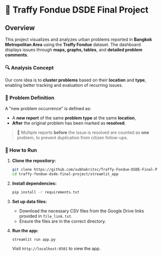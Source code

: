 # 🧠 Traffy Fondue DSDE Final Project

## Overview

This project visualizes and analyzes urban problems reported in **Bangkok Metropolitan Area** using the **Traffy Fondue** dataset. The dashboard displays issues through **maps, graphs, tables**, and **detailed problem comments**.

### 🔍 Analysis Concept

Our core idea is to **cluster problems** based on their **location** and **type**, enabling better tracking and evaluation of recurring issues.

### 📌 Problem Definition

A "new problem occurrence" is defined as:

- A **new report** of the same **problem type** at the same **location**,  
- **After** the original problem has been marked as **resolved**.

> 🔁 Multiple reports **before** the issue is resolved are counted as **one** problem, to prevent duplication from citizen follow-ups.


### 🚀 How to Run

1. **Clone the repository:**

   ```bash
   git clone https://github.com/subhakritsc/Traffy-Fondue-DSDE-Final-Project.git
   cd traffy-fondue-dsde-final-project/streamlit_app

2. **Install dependencies:**

   ```bash
   pip install -r requirements.txt

3. **Set up data files:**

   - Download the necessary CSV files from the Google Drive links provided in `file_link.txt`.
   - Ensure the files are in the correct directory.
  
4. **Run the app:**

   ```bash
   streamlit run app.py
   ```

   Visit `http://localhost:8501` to view the app.
